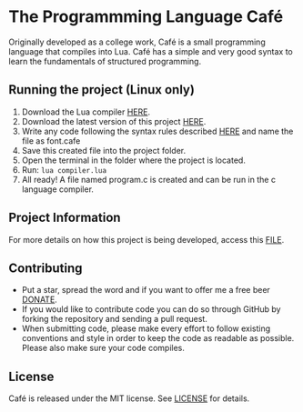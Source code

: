 # The Programmming Language Café
Originally developed as a college work, Café is a small programming language that compiles into Lua. Café has a simple and very good syntax to learn the fundamentals of structured programming.

## Running the project (Linux only)
1. Download the Lua compiler [HERE](https://www.lua.org/download.html).
2. Download the latest version of this project [HERE](https://github.com/valmirt/Compilador-em-lua/releases/latest).
3. Write any code following the syntax rules described [HERE](https://github.com/valmirt/Programming-language-cafe.wiki.git) and name the file as font.cafe
4. Save this created file into the project folder.
5. Open the terminal in the folder where the project is located.
6. Run: `lua compiler.lua`
7. All ready! A file named program.c is created and can be run in the c language compiler.

## Project Information
For more details on how this project is being developed, access this [FILE](https://github.com/valmirt/Programming-language-cafe.wiki.git).

## Contributing
* Put a star, spread the word and if you want to offer me a free beer [DONATE]().
* If you would like to contribute code you can do so through GitHub by forking the repository and sending a pull request.
* When submitting code, please make every effort to follow existing conventions and style in order to keep the code as readable as possible. Please also make sure your code compiles.

## License
Café is released under the MIT license. See [LICENSE](Programming-language-cafe/LICENSE) for details.
